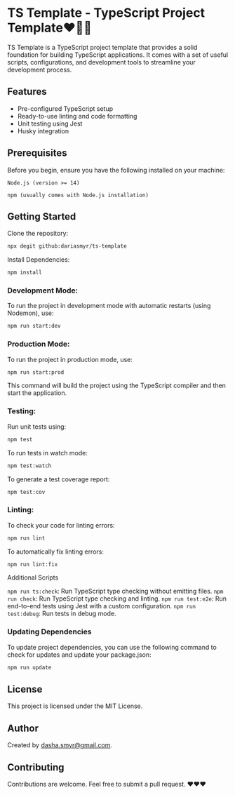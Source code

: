# TS Template - TypeScript Project Template❤️️🍉🌸
TS Template is a TypeScript project template that provides a solid foundation for building TypeScript applications. It comes with a set of useful scripts, configurations, and development tools to streamline your development process. 

## Features
- Pre-configured TypeScript setup
- Ready-to-use linting and code formatting
- Unit testing using Jest
- Husky integration

## Prerequisites
Before you begin, ensure you have the following installed on your machine:

`Node.js (version >= 14)`

`npm (usually comes with Node.js installation)`

## Getting Started

Clone the repository:

```bash
npx degit github:dariasmyr/ts-template
```

Install Dependencies:

```bash
npm install
```

### Development Mode:

To run the project in development mode with automatic restarts (using Nodemon), use:

```bash
npm run start:dev
```

### Production Mode:

To run the project in production mode, use:

```bash
npm run start:prod
```

This command will build the project using the TypeScript compiler and then start the application.

### Testing:

Run unit tests using:

```bash
npm test
```

To run tests in watch mode:

```bash
npm test:watch
```

To generate a test coverage report:

```bash
npm test:cov
```

### Linting:

To check your code for linting errors:

```bash
npm run lint
```

To automatically fix linting errors:

```bash
npm run lint:fix
```

Additional Scripts

`npm run ts:check`: Run TypeScript type checking without emitting files.
`npm run check`: Run TypeScript type checking and linting.
`npm run test:e2e`: Run end-to-end tests using Jest with a custom configuration.
`npm run test:debug`: Run tests in debug mode.

### Updating Dependencies
To update project dependencies, you can use the following command to check for updates and update your package.json:

```bash
npm run update
```

## License
This project is licensed under the MIT License.

## Author
Created by dasha.smyr@gmail.com.

## Contributing
Contributions are welcome. Feel free to submit a pull request. ❤️❤️❤️
